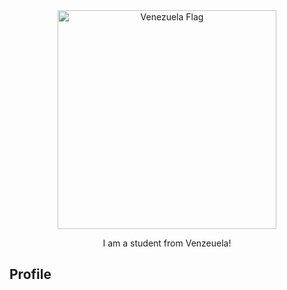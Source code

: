 <!-- div align="middle">      
  <img src="https://r77.cooltext.com/rendered/cooltext473533130417462.gif" title="Burning logo" width="350">
</div-->
<div align="middle">      
  <img src="https://th.bing.com/th/id/OIP.9alWhV3SBLXPmg6rBqmqXgHaEK?rs=1&pid=ImgDetMain" title="Venezuela Flag" width="350">
</div>

<p align="center"> I am a student from Venzeuela!

## Profile

